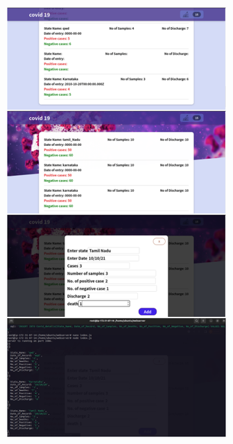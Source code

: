 ![](Screenshot%20from%202022-12-03%2010-25-04.png)
![](Screenshot%20from%202022-12-03%2010-25-14.png)
![](Screenshot%20from%202022-12-03%2010-25-50.png)
![](Screenshot%20from%202022-12-03%2010-26-06.png)
